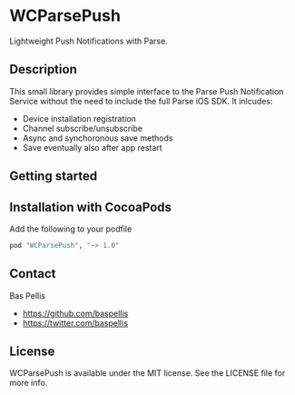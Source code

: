 WCParsePush
===========

Lightweight Push Notifications with Parse.

## Description

This small library provides simple interface to the Parse Push Notification Service without the need to include the full Parse iOS SDK. It inlcudes:

- Device installation registration
- Channel subscribe/unsubscribe
- Async and synchoronous save methods
- Save eventually also after app restart

## Getting started



## Installation with CocoaPods

Add the following to your podfile

```ruby
pod "WCParsePush", "~> 1.0"
```

## Contact

Bas Pellis

- https://github.com/baspellis
- https://twitter.com/baspellis

## License

WCParsePush is available under the MIT license. See the LICENSE file for more info.